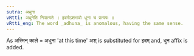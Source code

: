 ```yaml
---
sutra: अधुना
vRtti: अधुनेति निपात्यते । इदमोऽशभावो धुना च प्रत्ययः ॥
vRtti_eng: The word _adhuna_ is anomalous, having the same sense.
---
```

As अस्मिन् काले = अधुना 'at this time' अश् is substituted for इदम् and, धुन affix is added.

